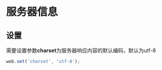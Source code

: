 # 服务器信息

## 设置

需要设置参数**charset**为服务器响应内容的默认编码，默认为utf-8

```javascript
web.set('charset', 'utf-8');
```


